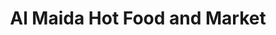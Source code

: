 ---
title: "Al Maida Hot Food and Market"
url: /oakland/al-maida-hot-food-and-market/
shop: Lebensmittel
---